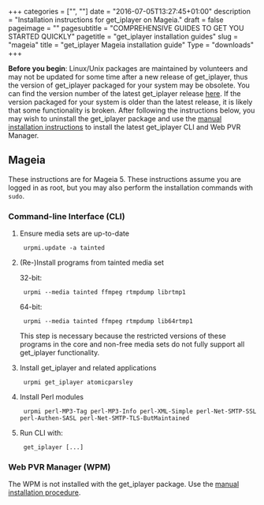 +++
categories = ["", ""]
date = "2016-07-05T13:27:45+01:00"
description = "Installation instructions for get_iplayer on Mageia."
draft = false
pageimage = ""
pagesubtitle = "COMPREHENSIVE GUIDES TO GET YOU STARTED QUICKLY"
pagetitle = "get_iplayer installation guides"
slug = "mageia"
title = "get_iplayer Mageia installation guide"
Type = "downloads"
+++

**Before you begin**: Linux/Unix packages are maintained by volunteers and may not be updated for some time after a new release of get_iplayer, thus the version of get_iplayer packaged for your system may be obsolete. You can find the version number of the latest get_iplayer release [here](https://github.com/get-iplayer/get_iplayer/releases). If the version packaged for your system is older than the latest release, it is likely that some functionality is broken. After following the instructions below, you may wish to uninstall the get_iplayer package and use the [manual installation instructions](https://github.com/get-iplayer/get_iplayer/wiki/unix) to install the latest get_iplayer CLI and Web PVR Manager.

## Mageia

These instructions are for Mageia 5. These instructions assume you are logged in as root, but you may also perform the installation commands with `sudo`.

### Command-line Interface (CLI)

1. Ensure media sets are up-to-date

        urpmi.update -a tainted

2. (Re-)Install programs from tainted media set

    32-bit:

        urpmi --media tainted ffmpeg rtmpdump librtmp1

    64-bit:

        urpmi --media tainted ffmpeg rtmpdump lib64rtmp1

    This step is necessary because the restricted versions of these programs in the core and non-free media sets do not fully support all get_iplayer functionality.

3. Install get_iplayer and related applications

        urpmi get_iplayer atomicparsley

4. Install Perl modules

        urpmi perl-MP3-Tag perl-MP3-Info perl-XML-Simple perl-Net-SMTP-SSL perl-Authen-SASL perl-Net-SMTP-TLS-ButMaintained

5. Run CLI with:

    	get_iplayer [...]

### Web PVR Manager (WPM)

The WPM is not installed with the get_iplayer package.  Use the [manual installation procedure](https://github.com/get-iplayer/get_iplayer/wiki/unix/).
